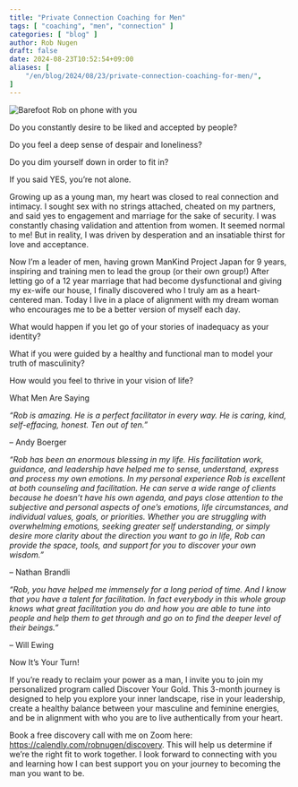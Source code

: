 ```yaml
---
title: "Private Connection Coaching for Men"
tags: [ "coaching", "men", "connection" ]
categories: [ "blog" ]
author: Rob Nugen
draft: false
date: 2024-08-23T10:52:54+09:00
aliases: [
    "/en/blog/2024/08/23/private-connection-coaching-for-men/",
]
---
```


<img
src="https://b.robnugen.com/blog/2024/2024_jan_book_a_free_discovery_call_1000.jpg"
alt="Barefoot Rob on phone with you"
class="title" />

Do you constantly desire to be liked and accepted by people?

Do you feel a deep sense of despair and loneliness?

Do you dim yourself down in order to fit in?


If you said YES, you’re not alone.


Growing up as a young man, my heart was closed to real connection and
intimacy. I sought sex with no strings attached, cheated on my
partners, and said yes to engagement and marriage for the sake of
security. I was constantly chasing validation and attention from
women. It seemed normal to me! But in reality, I was driven by
desperation and an insatiable thirst for love and acceptance.

Now I’m a leader of men, having grown ManKind Project Japan for 9
years, inspiring and training men to lead the group (or their own
group!) After letting go of a 12 year marriage that had become
dysfunctional and giving my ex-wife our house, I finally discovered
who I truly am as a heart-centered man. Today I Iive in a place of
alignment with my dream woman who encourages me to be a better version
of myself each day.

What would happen if you let go of your stories of inadequacy as your identity?

What if you were guided by a healthy and functional man to model your
truth of masculinity?

How would you feel to thrive in your vision of life?


What Men Are Saying

*“Rob is amazing. He is a perfect facilitator in every way. He is
 caring, kind, self-effacing, honest. Ten out of ten.”*

– Andy Boerger

*“Rob has been an enormous blessing in my life. His facilitation work,
 guidance, and leadership have helped me to sense, understand, express
 and process my own emotions. In my personal experience Rob is
 excellent at both counseling and facilitation. He can serve a wide
 range of clients because he doesn’t have his own agenda, and pays
 close attention to the subjective and personal aspects of one’s
 emotions, life circumstances, and individual values, goals, or
 priorities. Whether you are struggling with overwhelming emotions,
 seeking greater self understanding, or simply desire more clarity
 about the direction you want to go in life, Rob can provide the
 space, tools, and support for you to discover your own wisdom.”*

– Nathan Brandli

*“Rob, you have helped me immensely for a long period of time. And I
 know that you have a talent for facilitation. In fact everybody in
 this whole group knows what great facilitation you do and how you are
 able to tune into people and help them to get through and go on to
 find the deeper level of their beings.”*

– Will Ewing

Now It’s Your Turn!

If you’re ready to reclaim your power as a man, I invite you to join
my personalized program called Discover Your Gold. This 3-month
journey is designed to help you explore your inner landscape, rise in
your leadership, create a healthy balance between your masculine and
feminine energies, and be in alignment with who you are to live
authentically from your heart.

Book a free discovery call with me on Zoom here:
https://calendly.com/robnugen/discovery. This will help us determine
if we’re the right fit to work together. I look forward to connecting
with you and learning how I can best support you on your journey to
becoming the man you want to be.
